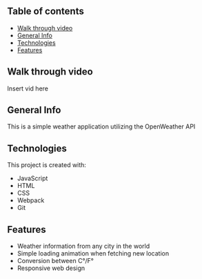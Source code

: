 ## Table of contents
* [Walk through video](#walk-through-video)
* [General Info](#general-info)
* [Technologies](#technologies)
* [Features](#features)

## Walk through video
Insert vid here

## General Info
This is a simple weather application utilizing the OpenWeather API

## Technologies
This project is created with:
* JavaScript
* HTML
* CSS
* Webpack
* Git

## Features
* Weather information from any city in the world
* Simple loading animation when fetching new location
* Conversion between C°/F°
* Responsive web design